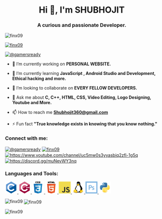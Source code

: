 <h1 align="center">Hi 👋, I'm SHUBHOJIT</h1>
<h3 align="center">A curious and passionate Developer.</h3>

<p align="left"> <img src="https://komarev.com/ghpvc/?username=finx09&label=Profile%20views&color=0e75b6&style=flat" alt="finx09" /> </p>

<p align="left"> <a href="https://github.com/ryo-ma/github-profile-trophy"><img src="https://github-profile-trophy.vercel.app/?username=finx09" alt="finx09" /></a> </p>

<p align="left"> <a href="https://twitter.com/@gamersready" target="blank"><img src="https://img.shields.io/twitter/follow/@gamersready?logo=twitter&style=for-the-badge" alt="@gamersready" /></a> </p>

- 🔭 I’m currently working on **PERSONAL WEBSITE.**

- 🌱 I’m currently learning **JavaScript , Android Studio and Development, Ethical hacking and more.**

- 👯 I’m looking to collaborate on **EVERY FELLOW DEVELOPERS.**

- 💬 Ask me about **C, C++, HTML, CSS, Video Editing, Logo Designing, Youtube and More.**

- 📫 How to reach me **Shubhojit360@gmail.com**

- ⚡ Fun fact **"True knowledge exists in knowing that you know nothing."**

<h3 align="left">Connect with me:</h3>
<p align="left">
<a href="https://twitter.com/@gamersready" target="blank"><img align="center" src="https://raw.githubusercontent.com/rahuldkjain/github-profile-readme-generator/master/src/images/icons/Social/twitter.svg" alt="@gamersready" height="30" width="40" /></a>
<a href="https://instagram.com/finx09" target="blank"><img align="center" src="https://raw.githubusercontent.com/rahuldkjain/github-profile-readme-generator/master/src/images/icons/Social/instagram.svg" alt="finx09" height="30" width="40" /></a>
<a href="https://www.youtube.com/c/https://www.youtube.com/channel/uc5mw0s3yyasbiq2zfi-1g5q" target="blank"><img align="center" src="https://raw.githubusercontent.com/rahuldkjain/github-profile-readme-generator/master/src/images/icons/Social/youtube.svg" alt="https://www.youtube.com/channel/uc5mw0s3yyasbiq2zfi-1g5q" height="30" width="40" /></a>
<a href="https://discord.gg/https://discord.gg/muNevWY3nq" target="blank"><img align="center" src="https://raw.githubusercontent.com/rahuldkjain/github-profile-readme-generator/master/src/images/icons/Social/discord.svg" alt="https://discord.gg/muNevWY3nq" height="30" width="40" /></a>
</p>

<h3 align="left">Languages and Tools:</h3>
<p align="left"> <a href="https://www.cprogramming.com/" target="_blank"> <img src="https://raw.githubusercontent.com/devicons/devicon/master/icons/c/c-original.svg" alt="c" width="40" height="40"/> </a> <a href="https://www.w3schools.com/cpp/" target="_blank"> <img src="https://raw.githubusercontent.com/devicons/devicon/master/icons/cplusplus/cplusplus-original.svg" alt="cplusplus" width="40" height="40"/> </a> <a href="https://www.w3schools.com/css/" target="_blank"> <img src="https://raw.githubusercontent.com/devicons/devicon/master/icons/css3/css3-original-wordmark.svg" alt="css3" width="40" height="40"/> </a> <a href="https://www.w3.org/html/" target="_blank"> <img src="https://raw.githubusercontent.com/devicons/devicon/master/icons/html5/html5-original-wordmark.svg" alt="html5" width="40" height="40"/> </a> <a href="https://developer.mozilla.org/en-US/docs/Web/JavaScript" target="_blank"> <img src="https://raw.githubusercontent.com/devicons/devicon/master/icons/javascript/javascript-original.svg" alt="javascript" width="40" height="40"/> </a> <a href="https://www.linux.org/" target="_blank"> <img src="https://raw.githubusercontent.com/devicons/devicon/master/icons/linux/linux-original.svg" alt="linux" width="40" height="40"/> </a> <a href="https://www.photoshop.com/en" target="_blank"> <img src="https://raw.githubusercontent.com/devicons/devicon/master/icons/photoshop/photoshop-line.svg" alt="photoshop" width="40" height="40"/> </a> <a href="https://www.python.org" target="_blank"> <img src="https://raw.githubusercontent.com/devicons/devicon/master/icons/python/python-original.svg" alt="python" width="40" height="40"/> </a> </p>

<p><img align="left" src="https://github-readme-stats.vercel.app/api/top-langs?username=finx09&show_icons=true&locale=en&layout=compact" alt="finx09" /></p>

<p>&nbsp;<img align="center" src="https://github-readme-stats.vercel.app/api?username=finx09&show_icons=true&locale=en" alt="finx09" /></p>

<p><img align="center" src="https://github-readme-streak-stats.herokuapp.com/?user=finx09&" alt="finx09" /></p>
